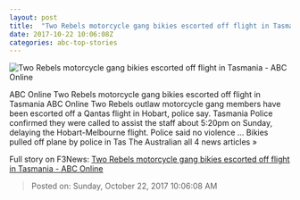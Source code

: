 ```yaml
---
layout: post
title:  "Two Rebels motorcycle gang bikies escorted off flight in Tasmania - ABC Online"
date: 2017-10-22 10:06:08Z
categories: abc-top-stories
---
```


![Two Rebels motorcycle gang bikies escorted off flight in Tasmania - ABC Online](http://www.abc.net.au/news/image/9074784-1x1-700x700.jpg)

ABC Online Two Rebels motorcycle gang bikies escorted off flight in Tasmania ABC Online Two Rebels outlaw motorcycle gang members have been escorted off a Qantas flight in Hobart, police say. Tasmania Police confirmed they were called to assist the staff about 5:20pm on Sunday, delaying the Hobart-Melbourne flight. Police said no violence ... Bikies pulled off plane by police in Tas The Australian all 4 news articles »


Full story on F3News: [Two Rebels motorcycle gang bikies escorted off flight in Tasmania - ABC Online](http://www.f3nws.com/n/2VsYmB)

> Posted on: Sunday, October 22, 2017 10:06:08 AM
